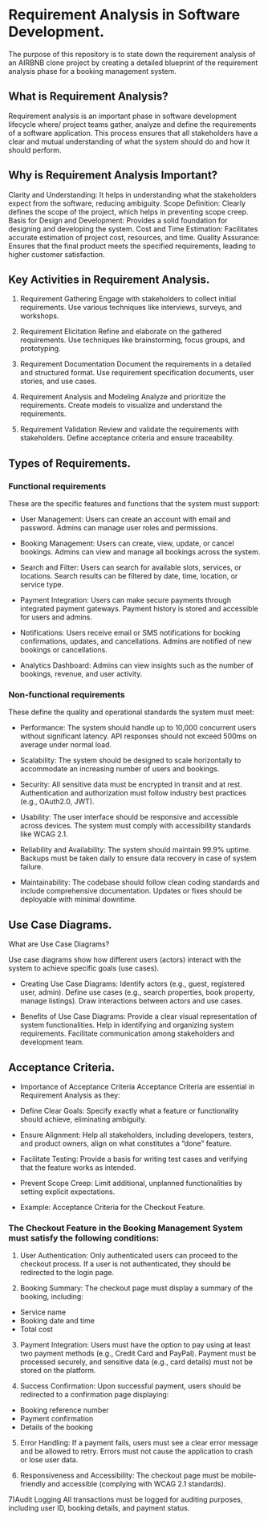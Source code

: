 # Requirement Analysis in Software Development.
The purpose of this repository is to state down the requirement analysis of an AIRBNB clone project by creating a detailed blueprint of the requirement analysis phase for a booking management system.

## What is Requirement Analysis?
Requirement analysis is an important phase in software development lifecycle where/ project teams gather, analyze and define the requirements of a software application. This process ensures that all stakeholders have a clear and mutual understanding of what the system should do and how it should perform.

## Why is Requirement Analysis Important?
Clarity and Understanding: It helps in understanding what the stakeholders expect from the software, reducing ambiguity.
Scope Definition: Clearly defines the scope of the project, which helps in preventing scope creep.
Basis for Design and Development: Provides a solid foundation for designing and developing the system.
Cost and Time Estimation: Facilitates accurate estimation of project cost, resources, and time.
Quality Assurance: Ensures that the final product meets the specified requirements, leading to higher customer satisfaction.

## Key Activities in Requirement Analysis.
1. Requirement Gathering
Engage with stakeholders to collect initial requirements.
Use various techniques like interviews, surveys, and workshops.

2. Requirement Elicitation
Refine and elaborate on the gathered requirements.
Use techniques like brainstorming, focus groups, and prototyping.

3. Requirement Documentation
Document the requirements in a detailed and structured format.
Use requirement specification documents, user stories, and use cases.

4. Requirement Analysis and Modeling
Analyze and prioritize the requirements.
Create models to visualize and understand the requirements.

5. Requirement Validation
Review and validate the requirements with stakeholders.
Define acceptance criteria and ensure traceability.

## Types of Requirements.

### Functional requirements
These are the specific features and functions that the system must support:

- User Management:
Users can create an account with email and password.
Admins can manage user roles and permissions.

- Booking Management:
Users can create, view, update, or cancel bookings.
Admins can view and manage all bookings across the system.

- Search and Filter:
Users can search for available slots, services, or locations.
Search results can be filtered by date, time, location, or service type.

- Payment Integration:
Users can make secure payments through integrated payment gateways.
Payment history is stored and accessible for users and admins.

- Notifications:
Users receive email or SMS notifications for booking confirmations, updates, and cancellations.
Admins are notified of new bookings or cancellations.

- Analytics Dashboard:
Admins can view insights such as the number of bookings, revenue, and user activity.

### Non-functional requirements
These define the quality and operational standards the system must meet:

- Performance:
The system should handle up to 10,000 concurrent users without significant latency.
API responses should not exceed 500ms on average under normal load.

- Scalability:
The system should be designed to scale horizontally to accommodate an increasing number of users and bookings.

- Security:
All sensitive data must be encrypted in transit and at rest.
Authentication and authorization must follow industry best practices (e.g., OAuth2.0, JWT).

- Usability:
The user interface should be responsive and accessible across devices.
The system must comply with accessibility standards like WCAG 2.1.

- Reliability and Availability:
The system should maintain 99.9% uptime.
Backups must be taken daily to ensure data recovery in case of system failure.

- Maintainability:
The codebase should follow clean coding standards and include comprehensive documentation.
Updates or fixes should be deployable with minimal downtime.

## Use Case Diagrams.
What are Use Case Diagrams?

Use case diagrams show how different users (actors) interact with the system to achieve specific goals (use cases).

- Creating Use Case Diagrams:
Identify actors (e.g., guest, registered user, admin).
Define use cases (e.g., search properties, book property, manage listings).
Draw interactions between actors and use cases.

- Benefits of Use Case Diagrams:
Provide a clear visual representation of system functionalities.
Help in identifying and organizing system requirements.
Facilitate communication among stakeholders and development team.

## Acceptance Criteria.

- Importance of Acceptance Criteria
Acceptance Criteria are essential in Requirement Analysis as they:

- Define Clear Goals: Specify exactly what a feature or functionality should achieve, eliminating ambiguity.
- Ensure Alignment: Help all stakeholders, including developers, testers, and product owners, align on what constitutes a “done” feature.
- Facilitate Testing: Provide a basis for writing test cases and verifying that the feature works as intended.
- Prevent Scope Creep: Limit additional, unplanned functionalities by setting explicit expectations.
- Example: Acceptance Criteria for the Checkout Feature.
  
### The Checkout Feature in the Booking Management System must satisfy the following conditions:

1) User Authentication:
Only authenticated users can proceed to the checkout process.
If a user is not authenticated, they should be redirected to the login page.

2) Booking Summary:
The checkout page must display a summary of the booking, including:
 - Service name
 - Booking date and time
 - Total cost

3) Payment Integration:
Users must have the option to pay using at least two payment methods (e.g., Credit Card and PayPal).
Payment must be processed securely, and sensitive data (e.g., card details) must not be stored on the platform.

4) Success Confirmation:
Upon successful payment, users should be redirected to a confirmation page displaying:
- Booking reference number
- Payment confirmation
- Details of the booking

5) Error Handling:
If a payment fails, users must see a clear error message and be allowed to retry.
Errors must not cause the application to crash or lose user data.

6) Responsiveness and Accessibility:
The checkout page must be mobile-friendly and accessible (complying with WCAG 2.1 standards).

7)Audit Logging
All transactions must be logged for auditing purposes, including user ID, booking details, and payment status.
